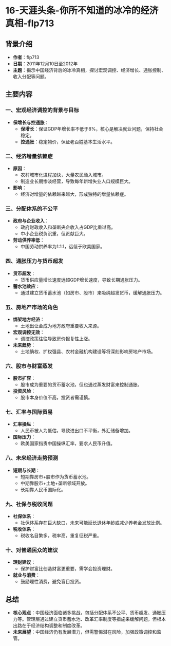 # 16-天涯头条-你所不知道的冰冷的经济真相-flp713

## 背景介绍
- **作者**：flp713
- **日期**：2011年12月10日至2012年
- **主题**：揭示中国经济背后的冰冷真相，探讨宏观调控、经济增长、通胀控制、收入分配等问题。

## 主要内容

### 一、宏观经济调控的背景与目标
- **保增长与控通胀**：
  - **保增长**：保证GDP年增长率不低于8%，核心是解决就业问题，保持社会稳定。
  - **控通胀**：稳定物价，保证老百姓基本生活水平。

### 二、经济增量依赖症
- **原因**：
  - 农村城市化进程加快，大量农民涌入城市。
  - 制造业长期惨淡经营，导致每年新增失业人口规模巨大。
- **影响**：
  - 经济对增量的依赖越来越大，形成独特的增量依赖症。

### 三、分配体系的不公平
- **政府与企业收入**：
  - 政府财政收入和垄断央企收入占GDP比重过高。
  - 中小企业税负沉重，但贡献巨大。
- **劳动供养率低**：
  - 中国劳动供养率为1:1.1，远低于欧美国家。

### 四、通胀压力与货币超发
- **货币超发**：
  - 货币供应量增长速度远超GDP增长速度，导致长期通胀压力。
- **蓄水池效应**：
  - 通过建立货币蓄水池（如房市、股市）来吸纳超发货币，缓解通胀压力。

### 五、房地产市场的角色
- **绑架地方经济**：
  - 土地出让金成为地方政府重要收入来源。
- **宏观调控无效**：
  - 调控政策往往导致房价报复性上涨。
- **未来趋势**：
  - 土地确权、扩权强县、农村金融机构建设等将深刻影响房地产市场。

### 六、股市与财富蒸发
- **股市扩容**：
  - 股市成为重要的货币蓄水池，但也通过蒸发财富来控制通胀。
- **投资风险**：
  - 股市本身价值不高，投资者需谨慎。

### 七、汇率与国际贸易
- **汇率操纵**：
  - 人民币被人为低估，导致进出口不平衡，外汇储备增加。
- **国际压力**：
  - 欧美国家指责中国操纵汇率，要求人民币升值。

### 八、未来经济走势预测
- **短期与长期**：
  - 短期靠房市+股市作为货币蓄水池。
  - 中期靠股市+土地+垄断领域开放。
  - 长期靠人民币国际化。

### 九、社保与税收问题
- **社保体系**：
  - 社保体系存在巨大缺口，未来可能延长退休年龄或减少养老金发放比例。
- **税收体系**：
  - 税收名目繁多，税率高，重复征税严重。

### 十、对普通民众的建议
- **理财建议**：
  - 保护财富比创造财富更重要，需学会投资理财。
- **就业与消费**：
  - 鼓励理性消费，避免盲目投资。

## 总结
- **核心观点**：中国经济面临诸多挑战，包括分配体系不公平、货币超发、通胀压力等。管理层通过建立货币蓄水池、改革汇率制度等措施来缓解问题，但根本出路在于经济结构调整和制度改革。
- **未来展望**：中国经济仍有发展潜力，但需警惕潜在风险，加强政策调控和监管。
